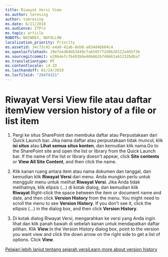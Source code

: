 ```yaml
---
title: Riwayat Versi View
ms.author: toresing
author: tomresing
ms.date: 6/21/2018
ms.audience: ITPro
ms.topic: article
ROBOTS: NOINDEX, NOFOLLOW
localization_priority: Priority
ms.assetid: 34c73c42-e4a0-41ab-8eb8-a834d4bb04c4
ms.openlocfilehash: 19efeed84bb3449cfa6595772d9b20122e405f3b
ms.sourcegitcommit: e2864efcfb493b6e46b662b746661a61232bdba7
ms.translationtype: MT
ms.contentlocale: id-ID
ms.lasthandoff: 01/24/2019
ms.locfileid: "29474321"
---
```

# <a name="view-version-history-of-a-file-or-list-item"></a><span data-ttu-id="1b82e-102">Riwayat Versi View file atau daftar item</span><span class="sxs-lookup"><span data-stu-id="1b82e-102">View version history of a file or list item</span></span>

1. <span data-ttu-id="1b82e-p101">Pergi ke situs SharePoint dan membuka daftar atau Perpustakaan dari Quick Launch bar. Jika nama daftar atau perpustakaan tidak muncul, klik **isi situs** atau **Lihat semua situs konten**, dan kemudian klik nama.</span><span class="sxs-lookup"><span data-stu-id="1b82e-p101">Go to the SharePoint site and open the list or library from the Quick Launch bar. If the name of the list or library doesn't appear, click **Site contents** or **View All Site Content**, and then click the name.</span></span>
    
2. <span data-ttu-id="1b82e-p102">Klik kanan ruang antara item atau nama dokumen dan tanggal, dan kemudian klik **Riwayat Versi** dari menu. Anda mungkin perlu untuk menggulir menu untuk melihat **Riwayat Versi**. Jika Anda tidak melihatnya, klik elipsis (...) di kotak dialog, dan kemudian klik **Riwayat**.</span><span class="sxs-lookup"><span data-stu-id="1b82e-p102">Right-click the space between the item or document name and date, and then click **Version History** from the menu. You might need to scroll the menu to see **Version History**. If you don't see it, click the ellipsis (...) in the dialog box, and then click **Version History**.</span></span>
    
3. <span data-ttu-id="1b82e-p103">Di kotak dialog Riwayat Versi, mengarahkan ke versi yang Anda ingin lihat dan klik panah bawah di sebelah kanan untuk mendapatkan daftar pilihan. Klik **View**.</span><span class="sxs-lookup"><span data-stu-id="1b82e-p103">In the Version History dialog box, point to the version you want view and click the down arrow on the right side to get a list of options. Click **View**.</span></span>
    
[<span data-ttu-id="1b82e-110">Pelajari lebih lanjut tentang sejarah versi</span><span class="sxs-lookup"><span data-stu-id="1b82e-110">Learn more about version history</span></span>](https://go.microsoft.com/fwlink/?linkid=875709)
  

